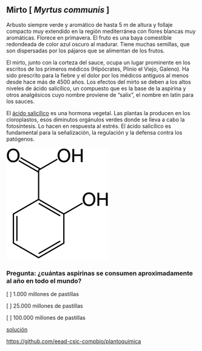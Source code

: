 
## Mirto [ *Myrtus communis* ]

Arbusto siempre verde y aromático de hasta 5 m de altura y follaje compacto muy extendido en la región mediterránea con flores blancas muy aromáticas. Florece en primavera. El fruto es una baya comestible redondeada de color azul oscuro al madurar. Tiene muchas semillas, que son dispersadas por los pájaros que se alimentan de los frutos.

El mirto, junto con la corteza del sauce, ocupa un lugar prominente en los escritos de los primeros médicos (Hipócrates, Plinio el Viejo, Galeno). Ha sido prescrito para la fiebre y el dolor por los médicos antiguos al menos desde hace más de 4500 años.
Los efectos del mirto se deben a los altos niveles de ácido salicílico, un compuesto que es la base de la aspirina y otros analgésicos cuyo nombre proviene de “salix”, el nombre en latín para los sauces.

El [ácido salicílico](https://es.wikipedia.org/wiki/%C3%81cido_salic%C3%ADlico) es una hormona vegetal. Las plantas la producen en los cloroplastos, esos diminutos orgánulos verdes donde se lleva a cabo la fotosíntesis. Lo hacen en respuesta al estrés. El ácido salicílico es fundamental para la señalización, la regulación y la defensa contra los patógenos. 

![](./pics/acido_salicilico.png)


### Pregunta: ¿cuántas aspirinas se consumen aproximadamente al año en todo el mundo?

 [ ] 1.000 millones de pastillas 

 [ ] 25.000 millones de pastillas

 [ ] 100.000 millones de pastillas


[solución](./Myrtus_communis_solucion.md)

https://github.com/eead-csic-compbio/plantoquimica

